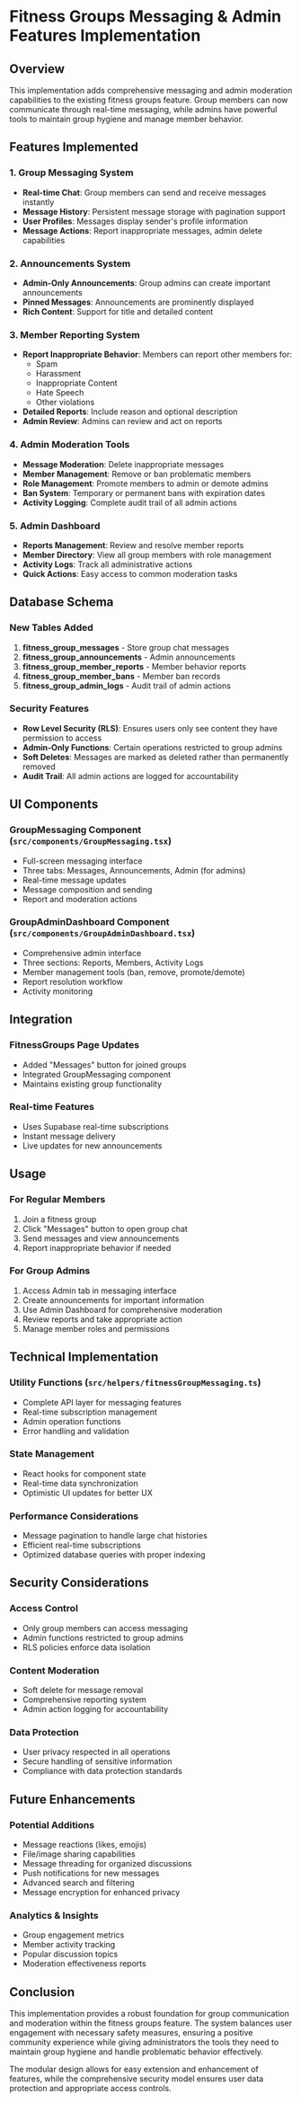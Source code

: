 # Fitness Groups Messaging & Admin Features Implementation

## Overview

This implementation adds comprehensive messaging and admin moderation capabilities to the existing fitness groups feature. Group members can now communicate through real-time messaging, while admins have powerful tools to maintain group hygiene and manage member behavior.

## Features Implemented

### 1. Group Messaging System
- **Real-time Chat**: Group members can send and receive messages instantly
- **Message History**: Persistent message storage with pagination support
- **User Profiles**: Messages display sender's profile information
- **Message Actions**: Report inappropriate messages, admin delete capabilities

### 2. Announcements System
- **Admin-Only Announcements**: Group admins can create important announcements
- **Pinned Messages**: Announcements are prominently displayed
- **Rich Content**: Support for title and detailed content

### 3. Member Reporting System
- **Report Inappropriate Behavior**: Members can report other members for:
  - Spam
  - Harassment
  - Inappropriate Content
  - Hate Speech
  - Other violations
- **Detailed Reports**: Include reason and optional description
- **Admin Review**: Admins can review and act on reports

### 4. Admin Moderation Tools
- **Message Moderation**: Delete inappropriate messages
- **Member Management**: Remove or ban problematic members
- **Role Management**: Promote members to admin or demote admins
- **Ban System**: Temporary or permanent bans with expiration dates
- **Activity Logging**: Complete audit trail of all admin actions

### 5. Admin Dashboard
- **Reports Management**: Review and resolve member reports
- **Member Directory**: View all group members with role management
- **Activity Logs**: Track all administrative actions
- **Quick Actions**: Easy access to common moderation tasks

## Database Schema

### New Tables Added

1. **fitness_group_messages** - Store group chat messages
2. **fitness_group_announcements** - Admin announcements
3. **fitness_group_member_reports** - Member behavior reports
4. **fitness_group_member_bans** - Member ban records
5. **fitness_group_admin_logs** - Audit trail of admin actions

### Security Features

- **Row Level Security (RLS)**: Ensures users only see content they have permission to access
- **Admin-Only Functions**: Certain operations restricted to group admins
- **Soft Deletes**: Messages are marked as deleted rather than permanently removed
- **Audit Trail**: All admin actions are logged for accountability

## UI Components

### GroupMessaging Component (`src/components/GroupMessaging.tsx`)
- Full-screen messaging interface
- Three tabs: Messages, Announcements, Admin (for admins)
- Real-time message updates
- Message composition and sending
- Report and moderation actions

### GroupAdminDashboard Component (`src/components/GroupAdminDashboard.tsx`)
- Comprehensive admin interface
- Three sections: Reports, Members, Activity Logs
- Member management tools (ban, remove, promote/demote)
- Report resolution workflow
- Activity monitoring

## Integration

### FitnessGroups Page Updates
- Added "Messages" button for joined groups
- Integrated GroupMessaging component
- Maintains existing group functionality

### Real-time Features
- Uses Supabase real-time subscriptions
- Instant message delivery
- Live updates for new announcements

## Usage

### For Regular Members
1. Join a fitness group
2. Click "Messages" button to open group chat
3. Send messages and view announcements
4. Report inappropriate behavior if needed

### For Group Admins
1. Access Admin tab in messaging interface
2. Create announcements for important information
3. Use Admin Dashboard for comprehensive moderation
4. Review reports and take appropriate action
5. Manage member roles and permissions

## Technical Implementation

### Utility Functions (`src/helpers/fitnessGroupMessaging.ts`)
- Complete API layer for messaging features
- Real-time subscription management
- Admin operation functions
- Error handling and validation

### State Management
- React hooks for component state
- Real-time data synchronization
- Optimistic UI updates for better UX

### Performance Considerations
- Message pagination to handle large chat histories
- Efficient real-time subscriptions
- Optimized database queries with proper indexing

## Security Considerations

### Access Control
- Only group members can access messaging
- Admin functions restricted to group admins
- RLS policies enforce data isolation

### Content Moderation
- Soft delete for message removal
- Comprehensive reporting system
- Admin action logging for accountability

### Data Protection
- User privacy respected in all operations
- Secure handling of sensitive information
- Compliance with data protection standards

## Future Enhancements

### Potential Additions
- Message reactions (likes, emojis)
- File/image sharing capabilities
- Message threading for organized discussions
- Push notifications for new messages
- Advanced search and filtering
- Message encryption for enhanced privacy

### Analytics & Insights
- Group engagement metrics
- Member activity tracking
- Popular discussion topics
- Moderation effectiveness reports

## Conclusion

This implementation provides a robust foundation for group communication and moderation within the fitness groups feature. The system balances user engagement with necessary safety measures, ensuring a positive community experience while giving administrators the tools they need to maintain group hygiene and handle problematic behavior effectively.

The modular design allows for easy extension and enhancement of features, while the comprehensive security model ensures user data protection and appropriate access controls.
